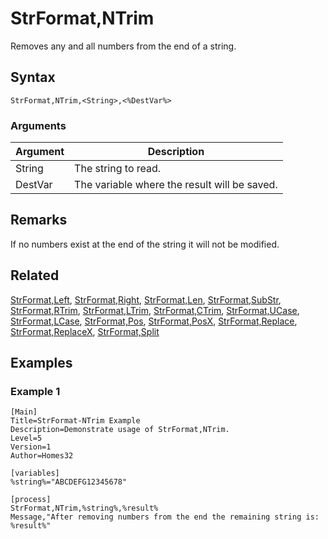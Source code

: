 # StrFormat,NTrim

Removes any and all numbers from the end of a string.

## Syntax

```pebakery
StrFormat,NTrim,<String>,<%DestVar%>
```

### Arguments

| Argument | Description |
| --- | --- |
| String | The string to read. |
| DestVar | The variable where the result will be saved. |

## Remarks

If no numbers exist at the end of the string it will not be modified.

## Related

[StrFormat,Left](./Left.md), [StrFormat,Right](./Right.md), [StrFormat,Len](./Len.md), [StrFormat,SubStr](./SubStr.md), [StrFormat,RTrim](./RTrim.md), [StrFormat,LTrim](./LTrim.md), [StrFormat,CTrim](./CTrim.md), [StrFormat,UCase](./UCase.md), [StrFormat,LCase](./LCase.md), [StrFormat,Pos](./Pos.md), [StrFormat,PosX](./PosX.md), [StrFormat,Replace](./Replace.md), [StrFormat,ReplaceX](./ReplaceX.md), [StrFormat,Split](./Split)

## Examples

### Example 1

```pebakery
[Main]
Title=StrFormat-NTrim Example
Description=Demonstrate usage of StrFormat,NTrim.
Level=5
Version=1
Author=Homes32

[variables]
%string%="ABCDEFG12345678"

[process]
StrFormat,NTrim,%string%,%result%
Message,"After removing numbers from the end the remaining string is: %result%"
```